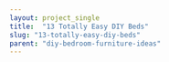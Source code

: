 ```yaml
---
layout: project_single
title:  "13 Totally Easy DIY Beds"
slug: "13-totally-easy-diy-beds"
parent: "diy-bedroom-furniture-ideas"
---
```

 